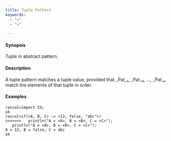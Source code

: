 ```yaml
---
title: Tuple Pattern
keywords:
  - "<"
  - ">"

---
```


#### Synopsis

Tuple in abstract pattern.

#### Description

A tuple pattern matches a tuple value, provided that _Pat_₁, _Pat_₂, ..., _Pat_ₙ  match the elements of that tuple in order.

#### Examples


```rascal-shell 
rascal>import IO;
ok
rascal>if(<A, B, C> := <13, false, "abc">)
>>>>>>>   println("A = <A>, B = <B>, C = <C>");
   println("A = <A>, B = <B>, C = <C>");
A = 13, B = false, C = abc
ok
```


